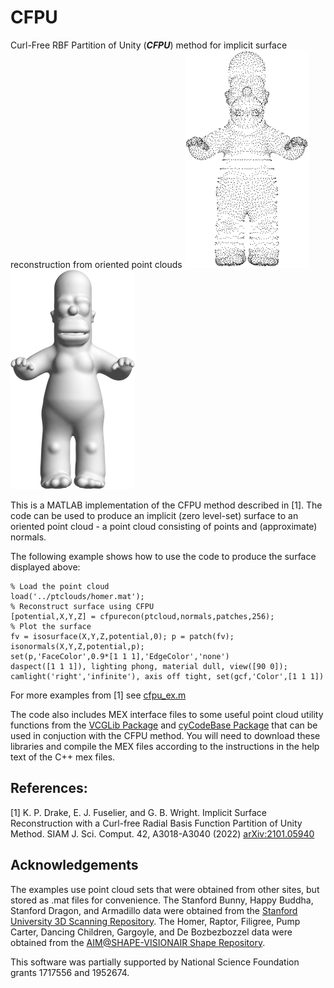 # CFPU
Curl-Free RBF Partition of Unity (**_CFPU_**) method for implicit surface reconstruction from oriented point clouds
![ScreenShot](https://github.com/gradywright/cfpu/blob/main/ptcloud_ex.png)![ScreenShot](https://github.com/gradywright/cfpu/blob/main/cfpu_ex.png)  

This is a MATLAB implementation of the CFPU method described in [1].  The code can be used to produce an implicit (zero level-set) surface to an oriented point cloud - a point cloud consisting of points and (approximate) normals.

The following example shows how to use the code to produce the surface displayed above:
```
% Load the point cloud
load('../ptclouds/homer.mat');
% Reconstruct surface using CFPU
[potential,X,Y,Z] = cfpurecon(ptcloud,normals,patches,256);
% Plot the surface
fv = isosurface(X,Y,Z,potential,0); p = patch(fv); isonormals(X,Y,Z,potential,p);
set(p,'FaceColor',0.9*[1 1 1],'EdgeColor','none')
daspect([1 1 1]), lighting phong, material dull, view([90 0]);
camlight('right','infinite'), axis off tight, set(gcf,'Color',[1 1 1]) 
```

For more examples from [1] see [cfpu_ex.m](https://github.com/gradywright/cfpu/blob/4f5dd85b8d8b434e547315b003fd79b19cc61362/code/cfpu_ex.m)

The code also includes MEX interface files to some useful point cloud utility functions from the [VCGLib Package](https://github.com/cnr-isti-vclab/vcglib) and [cyCodeBase Package](https://github.com/cemyuksel/cyCodeBase) that can be used in conjuction with the CFPU method.  You will need to download these libraries and compile the MEX files according to the instructions in the help text of the C++ mex files.

## References:

[1] K. P. Drake, E. J. Fuselier, and G. B. Wright. Implicit Surface Reconstruction with a Curl-free Radial Basis Function Partition of Unity Method. SIAM J. Sci. Comput. 42, A3018-A3040 (2022) [arXiv:2101.05940](https://arxiv.org/abs/2101.05940)

## Acknowledgements 
The examples use point cloud sets that were obtained from other sites, but stored as .mat files for convenience.  The Stanford Bunny, Happy Buddha, Stanford Dragon, and Armadillo data were obtained from the [Stanford University 3D Scanning Repository](http://graphics.stanford.edu/data/3Dscanrep/). The Homer, Raptor, Filigree, Pump Carter, Dancing Children, Gargoyle, and De Bozbezbozzel data were obtained from the [AIM@SHAPE-VISIONAIR Shape Repository](http://visionair.ge.imati.cnr.it).

This software was partially supported by National Science Foundation grants 1717556 and 1952674.
